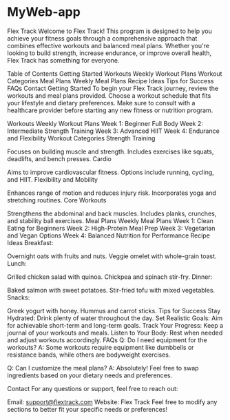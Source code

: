# MyWeb-app
Flex Track
Welcome to Flex Track! This program is designed to help you achieve your fitness goals through a comprehensive approach that combines effective workouts and balanced meal plans. Whether you're looking to build strength, increase endurance, or improve overall health, Flex Track has something for everyone.

Table of Contents
Getting Started
Workouts
Weekly Workout Plans
Workout Categories
Meal Plans
Weekly Meal Plans
Recipe Ideas
Tips for Success
FAQs
Contact
Getting Started
To begin your Flex Track journey, review the workouts and meal plans provided. Choose a workout schedule that fits your lifestyle and dietary preferences. Make sure to consult with a healthcare provider before starting any new fitness or nutrition program.

Workouts
Weekly Workout Plans
Week 1: Beginner Full Body
Week 2: Intermediate Strength Training
Week 3: Advanced HIIT
Week 4: Endurance and Flexibility
Workout Categories
Strength Training

Focuses on building muscle and strength.
Includes exercises like squats, deadlifts, and bench presses.
Cardio

Aims to improve cardiovascular fitness.
Options include running, cycling, and HIIT.
Flexibility and Mobility

Enhances range of motion and reduces injury risk.
Incorporates yoga and stretching routines.
Core Workouts

Strengthens the abdominal and back muscles.
Includes planks, crunches, and stability ball exercises.
Meal Plans
Weekly Meal Plans
Week 1: Clean Eating for Beginners
Week 2: High-Protein Meal Prep
Week 3: Vegetarian and Vegan Options
Week 4: Balanced Nutrition for Performance
Recipe Ideas
Breakfast:

Overnight oats with fruits and nuts.
Veggie omelet with whole-grain toast.
Lunch:

Grilled chicken salad with quinoa.
Chickpea and spinach stir-fry.
Dinner:

Baked salmon with sweet potatoes.
Stir-fried tofu with mixed vegetables.
Snacks:

Greek yogurt with honey.
Hummus and carrot sticks.
Tips for Success
Stay Hydrated: Drink plenty of water throughout the day.
Set Realistic Goals: Aim for achievable short-term and long-term goals.
Track Your Progress: Keep a journal of your workouts and meals.
Listen to Your Body: Rest when needed and adjust workouts accordingly.
FAQs
Q: Do I need equipment for the workouts?
A: Some workouts require equipment like dumbbells or resistance bands, while others are bodyweight exercises.

Q: Can I customize the meal plans?
A: Absolutely! Feel free to swap ingredients based on your dietary needs and preferences.

Contact
For any questions or support, feel free to reach out:

Email: support@flextrack.com
Website: Flex Track
Feel free to modify any sections to better fit your specific needs or preferences!
